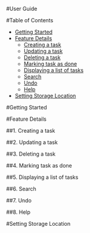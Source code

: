 #User Guide 

#Table of Contents
- [Getting Started](#getting-started)
- [Feature Details](#feature-details)
  - [Creating a task](#creating-a-task)
  - [Updating a task](#updating-a-task)
  - [Deleting a task](#deleting-a-task)
  - [Marking task as done](#marking-task-as-done)
  - [Displaying a list of tasks](#displaying-a-list-of-tasks)
  - [Search](#search)
  - [Undo](#undo)
  - [Help](#help)
- [Setting Storage Location](#setting-storage-location)

#Getting Started

#Feature Details

##1. Creating a task 

##2. Updating a task

##3. Deleting a task

##4. Marking task as done 

##5. Displaying a list of tasks

##6. Search

##7. Undo

##8. Help

#Setting Storage Location 
